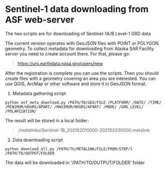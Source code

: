 # Sentinel-1 data downloading from ASF web-server

The two scripts are for downloading of Sentinel-1A/B Level-1 GRD data

The current version operates with GeoJSON files with POINT or POLYGON geometry. To collect metadata for downloading 
from Alaska SAR Facility server you need to create account there. For that, please go:

>  https://urs.earthdata.nasa.gov/users/new


After the registration is complete you can use the scripts. Then you should create files with a geometry covering an area you are interested.
You can use QGIS, ArcMap or other software and store it in GeoJSON format.

1. Metadata gathering script

```
python asf_meta_download.py /PATH/TO/GEO/FILE /PLATFORM/ /DATE/ /TIME/ /MINIMUM/HOURS/APART/ /MAXIMUM/HOURS/APART/ /MODE/ /GRD_LEVEL/ /POLARIZATION/ 
```

The result will be stored in a local folder:

> ./metalinks/Sentinel-1B_202102010000-202102030000.metalink

2. Data downloading script 

```
python download_all.py /PATH/TO/METALINK/FILE/FROM/STEP/1 /PATH/TO/OUTPUT/FOLDER 
```

The data will be downloaded in '/PATH/TO/OUTPUT/FOLDER' folder
